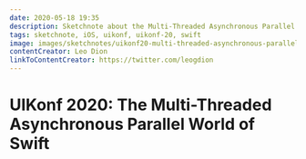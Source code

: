 ```yaml
---
date: 2020-05-18 19:35
description: Sketchnote about the Multi-Threaded Asynchronous Parallel World of Swift from UIKonf 2020 (online conference)
tags: sketchnote, iOS, uikonf, uikonf-20, swift
image: images/sketchnotes/uikonf20-multi-threaded-asynchronous-parallel-world-of-swift-small.jpg
contentCreator: Leo Dion
linkToContentCreator: https://twitter.com/leogdion
---
```


# UIKonf 2020: The Multi-Threaded Asynchronous Parallel World of Swift
